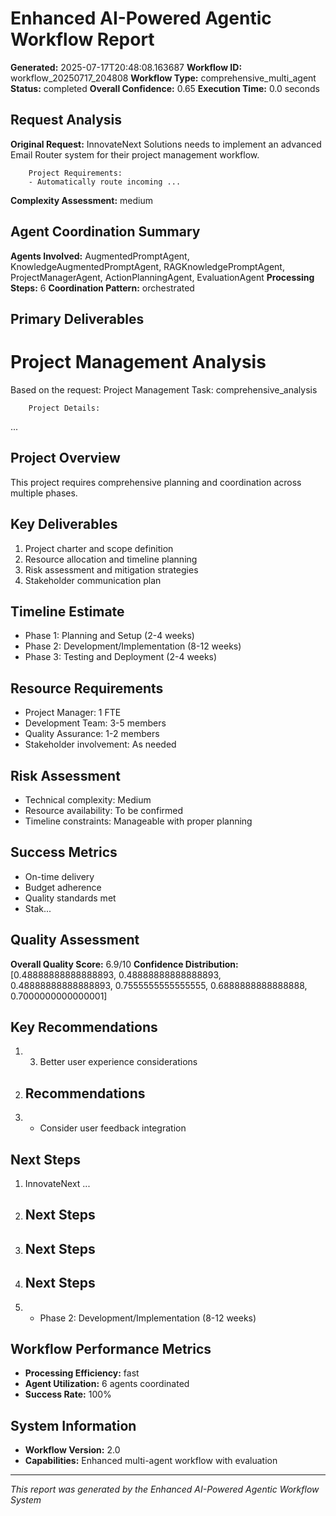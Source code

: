 
# Enhanced AI-Powered Agentic Workflow Report
**Generated:** 2025-07-17T20:48:08.163687
**Workflow ID:** workflow_20250717_204808
**Workflow Type:** comprehensive_multi_agent
**Status:** completed
**Overall Confidence:** 0.65
**Execution Time:** 0.0 seconds

## Request Analysis
**Original Request:** 
        InnovateNext Solutions needs to implement an advanced Email Router system for their project management workflow.
        
        Project Requirements:
        - Automatically route incoming ...

**Complexity Assessment:** medium

## Agent Coordination Summary
**Agents Involved:** AugmentedPromptAgent, KnowledgeAugmentedPromptAgent, RAGKnowledgePromptAgent, ProjectManagerAgent, ActionPlanningAgent, EvaluationAgent
**Processing Steps:** 6
**Coordination Pattern:** orchestrated

## Primary Deliverables

# Project Management Analysis

Based on the request: 
        Project Management Task: comprehensive_analysis
        
        Project Details:
        
...

## Project Overview
This project requires comprehensive planning and coordination across multiple phases.

## Key Deliverables
1. Project charter and scope definition
2. Resource allocation and timeline planning
3. Risk assessment and mitigation strategies
4. Stakeholder communication plan

## Timeline Estimate
- Phase 1: Planning and Setup (2-4 weeks)
- Phase 2: Development/Implementation (8-12 weeks)
- Phase 3: Testing and Deployment (2-4 weeks)

## Resource Requirements
- Project Manager: 1 FTE
- Development Team: 3-5 members
- Quality Assurance: 1-2 members
- Stakeholder involvement: As needed

## Risk Assessment
- Technical complexity: Medium
- Resource availability: To be confirmed
- Timeline constraints: Manageable with proper planning

## Success Metrics
- On-time delivery
- Budget adherence
- Quality standards met
- Stak...

## Quality Assessment
**Overall Quality Score:** 6.9/10
**Confidence Distribution:** [0.48888888888888893, 0.48888888888888893, 0.48888888888888893, 0.7555555555555555, 0.6888888888888888, 0.7000000000000001]

## Key Recommendations
1. 3. Better user experience considerations
2. ## Recommendations
3. - Consider user feedback integration

## Next Steps
1. InnovateNext ...
2. ## Next Steps
3. ## Next Steps
4. ## Next Steps
5. - Phase 2: Development/Implementation (8-12 weeks)

## Workflow Performance Metrics
- **Processing Efficiency:** fast
- **Agent Utilization:** 6 agents coordinated
- **Success Rate:** 100%

## System Information
- **Workflow Version:** 2.0
- **Capabilities:** Enhanced multi-agent workflow with evaluation

---
*This report was generated by the Enhanced AI-Powered Agentic Workflow System*
